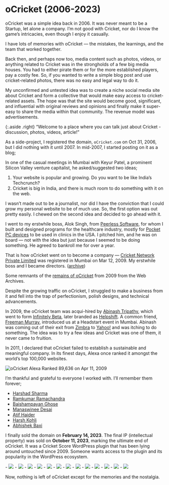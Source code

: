 # oCricket (2006-2023)

oCricket was a simple idea back in 2006. It was never meant to be a Startup, let alone a company. I’m not good with Cricket, nor do I know the game’s intricacies, even though I enjoy it casually.

I have lots of memories with oCricket — the mistakes, the learnings, and the team that worked together.

Back then, and perhaps now too, media content such as photos, videos, or anything related to Cricket was in the strongholds of a few big media houses. You had to either pirate them or for the more established players, pay a costly fee. So, if you wanted to write a simple blog post and use cricket-related photos, there was no easy and legal way to do it.

My unconfirmed and untested idea was to create a niche social media site about Cricket and form a collective that would make easy access to cricket-related assets. The hope was that the site would become good, significant, and influential with original reviews and opinions and finally make it super-easy to share the media within that community. The revenue model was advertisements.

{:.aside .right}
“Welcome to a place where you can talk just about Cricket - discussion, photos, videos, article!”

As a side-project, I registered the domain, `oCricket.com` on Oct 31, 2006, but I did nothing with it until 2007. In mid-2007, I started posting on it as a blog;

In one of the casual meetings in Mumbai with Keyur Patel, a prominent Silicon Valley venture capitalist, he asked/suggested two ideas;

1. Your website is popular and growing. Do you want to be like India’s Techcrunch?
2. Cricket is big in India, and there is much room to do something with it on the web.

I wasn’t made out to be a journalist, nor did I have the conviction that I could grow my personal website to be of much use. So, the first option was out pretty easily. I chewed on the second idea and decided to go ahead with it.

I went to my erstwhile boss, Alok Singh, from [Peerless Software](http://peerlesssoft.com), for whom I built and designed programs for the healthcare industry, mostly for [Pocket PC devices](/2022/ipaq/) to be used in clinics in the USA. I pitched him, and he was on board — not with the idea but just because I seemed to be doing something. He agreed to bankroll me for over a year.

That is how oCricket went on to become a company — [Cricket Network Private Limited](https://www.zaubacorp.com/company/CRICKET-NETWORK-PRIVATE-LIMITED/U72900MH2009PTC190865) was registered in Mumbai on Mar 12, 2009. My erstwhile boss and I became directors. ([archive](https://archive.is/9LkHJ))

Some remnants of the [remains of oCricket](https://web.archive.org/web/20090218161203/http://www.ocricket.com/) from 2009 from the Web Archives.

Despite the growing traffic on oCricket, I struggled to make a business from it and fell into the trap of perfectionism, polish designs, and technical advancements.

In 2009, the oCricket team was acqui-hired by [Abinash Tripathy](https://www.linkedin.com/in/abinashtripathy/), which went to form [Infinitely Beta](https://web.archive.org/web/20100101110536/http://infinitelybeta.com/), later branded as [Helpshift](https://www.helpshift.com). A common friend, [Freeman Murray](https://www.crunchbase.com/person/freeman-murray), introduced us at a Headstart event in Mumbai. Abinash was coming out of their exit from [Zimbra](https://www.zimbra.com) to [Yahoo!](https://www.yahoo.com) and was itching to do something. The idea was to try a few ideas and Cricket was one of them, it never came to fruition.

In 2011, I declared that oCricket failed to establish a sustainable and meaningful company. In its finest days, Alexa once ranked it amongst the world’s top 100,000 websites.

![oCricket Alexa Ranked 89,636 on Apr 11, 2009](/static/2023/ocricket-alexa-rank-89636-on-2009-apr-01.webp)

I’m thankful and grateful to everyone I worked with. I’ll remember them forever;

- [Harshad Sharma](https://www.linkedin.com/in/harshadsharma/)
- [Ramkumar Ramachandra](https://artagnon.com)
- [Baishampayan Ghose](https://beegee.xyz)
- [Manaswinee Desai](https://www.linkedin.com/in/manaswinee/)
- [Atif Haider](http://atifhaider.com)
- [Harsh Kohli](https://www.linkedin.com/in/simplyharsh/)
- [Abhishek Baxi](https://www.linkedin.com/in/baxiabhishek/)

I finally sold the domain on **February 14, 2023**. The final IP (intellectual property) was sold on **October 11, 2023**, marking the ultimate end of oCricket. It was a Cricket Score WordPress plugin that has been lying around untouched since 2009. Someone wants access to the plugin and its popularity in the WordPress ecosystem.

<div class="gallery" markdown="1">
- <a href="/static/2023/ocricket-photo-1.jpg" target="_blank"><img src="/static/2023/ocricket-photo-1.webp"></a>
- <a href="/static/2023/ocricket-photo-2.jpg" target="_blank"><img src="/static/2023/ocricket-photo-2.webp"></a>
- <a href="/static/2023/ocricket-photo-3.jpg" target="_blank"><img src="/static/2023/ocricket-photo-3.webp"></a>
- <a href="/static/2023/ocricket-photo-4.jpg" target="_blank"><img src="/static/2023/ocricket-photo-4.webp"></a>
- <a href="/static/2023/ocricket-photo-5.jpg" target="_blank"><img src="/static/2023/ocricket-photo-5.webp"></a>
- <a href="/static/2023/ocricket-photo-6.jpg" target="_blank"><img src="/static/2023/ocricket-photo-6.webp"></a>
- <a href="/static/2023/ocricket-photo-7.jpg" target="_blank"><img src="/static/2023/ocricket-photo-7.webp"></a>
- <a href="/static/2023/ocricket-photo-8.jpg" target="_blank"><img src="/static/2023/ocricket-photo-8.webp"></a>
- <a href="/static/2023/ocricket-photo-9.jpg" target="_blank"><img src="/static/2023/ocricket-photo-9.webp"></a>
- <a href="/static/2023/ocricket-photo-10.jpg" target="_blank"><img src="/static/2023/ocricket-photo-10.webp"></a>
- <a href="/static/2023/ocricket-photo-11.jpg" target="_blank"><img src="/static/2023/ocricket-photo-11.webp"></a>
- <a href="/static/2023/ocricket-photo-12.jpg" target="_blank"><img src="/static/2023/ocricket-photo-12.webp"></a>
- <a href="/static/2023/ocricket-photo-13.jpg" target="_blank"><img src="/static/2023/ocricket-photo-13.webp"></a>
</div>

Now, nothing is left of oCricket except for the memories and the nostalgia.
